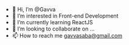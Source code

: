 - 👋 Hi, I’m @Gavva
- 👀 I’m interested in Front-end Development
- 🌱 I’m currently learning ReactJS
- 💞️ I’m looking to collaborate on ...
- 📫 How to reach me gavvasaba@gmail.com

<!---
Pawuuu/Pawuuu is a ✨ special ✨ repository because its `README.md` (this file) appears on your GitHub profile.
You can click the Preview link to take a look at your changes.
--->
